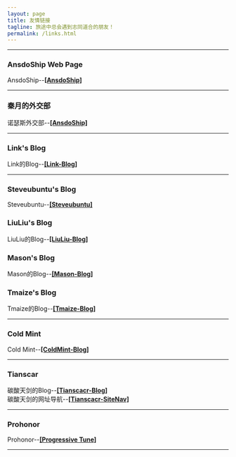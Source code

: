 ```yaml
---
layout: page
title: 友情链接
tagline: 旅途中总会遇到志同道合的朋友！
permalink: /links.html
---
```


---

### AnsdoShip Web Page
AnsdoShip--[**[AnsdoShip]**](https://ansdoship.github.io/)

---

### 秦月的外交部
诺瑟斯外交部--[**[AnsdoShip]**](http://www.qinyueqwq.top/)

---


### Link's Blog
Link的Blog--[**[Link-Blog]**](https://atlinker.cn/)

---
### Steveubuntu's Blog
Steveubuntu--[**[Steveubuntu]**](https://blog.stevesuk-official.ml/)

### LiuLiu's Blog
LiuLiu的Blog--[**[LiuLiu-Blog]**](https://liusxs.github.io/liuliu/)

### Mason's Blog
Mason的Blog--[**[Mason-Blog]**](https://mason369.github.io/Mason_blog/)

### Tmaize's Blog
Tmaize的Blog--[**[Tmaize-Blog]**](https://blog.tmaize.net/)

---
### Cold Mint
Cold Mint--[**[ColdMint-Blog]**](https://coldmint.top/)

---
### Tianscar
碳酸天剑的Blog--[**[Tianscacr-Blog]**](https://blog.tianscar.com)  
碳酸天剑的网址导航--[**[Tianscacr-SiteNav]**](https://sitenav.tianscar.com)

---
### Prohonor
Prohonor--[**[Progressive Tune]**](https://progressive-tune.github.io/ptr/)  

---
